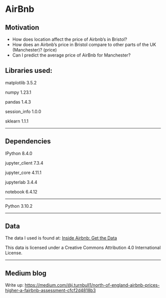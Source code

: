 # AirBnb

## Motivation
-	How does location affect the price of Airbnb’s in Bristol?
-	How does an Airbnb’s price in Bristol compare to other parts of the UK (Manchester)? (price)
-	Can I predict the average price of AirBnb for Manchester?


## Libraries used:
matplotlib          3.5.2

numpy               1.23.1

pandas              1.4.3

session_info        1.0.0

sklearn             1.1.1

-----
Dependencies
-----

IPython             8.4.0

jupyter_client      7.3.4

jupyter_core        4.11.1

jupyterlab          3.4.4

notebook            6.4.12

-----
Python 3.10.2

-----
Data
-----

The data I used is found at:
[Inside Airbnb: Get the Data](http://insideairbnb.com/get-the-data/)

This data is licensed under a Creative Commons Attribution 4.0 International License.

-----
Medium blog
-----

Write up:
https://medium.com/@j.turnbull1/north-of-england-airbnb-prices-higher-a-fairbnb-assessment-cfcf2d4818b3
